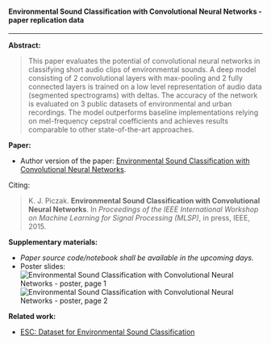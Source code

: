 #### Environmental Sound Classification with Convolutional Neural Networks - paper replication data

---

**Abstract:**

> This paper evaluates the potential of convolutional neural networks in classifying short audio clips of environmental sounds. A deep model consisting of 2 convolutional layers with max-pooling and 2 fully connected layers is trained on a low level representation of audio data (segmented spectrograms) with deltas. The accuracy of the network is evaluated on 3 public datasets of environmental and urban recordings. The model outperforms baseline implementations relying on mel-frequency cepstral coefficients and achieves results comparable to other state-of-the-art approaches.

**Paper:**

* Author version of the paper: [Environmental Sound Classification with Convolutional Neural Networks](http://karol.piczak.com/papers/Piczak2015-ESC-ConvNet.pdf).

Citing:

> K. J. Piczak. **Environmental Sound Classification with Convolutional Neural Networks**. In *Proceedings of the IEEE International Workshop on Machine Learning for Signal Processing (MLSP)*, in press, IEEE, 2015.

**Supplementary materials:**
* *Paper source code/notebook shall be available in the upcoming days.*
* Poster slides:
![Environmental Sound Classification with Convolutional Neural Networks - poster, page 1](https://github.com/karoldvl/paper-2015-esc-convnet/raw/master/Poster/MLSP2015-poster-page-1.gif)
![Environmental Sound Classification with Convolutional Neural Networks - poster, page 2](https://github.com/karoldvl/paper-2015-esc-convnet/raw/master/Poster/MLSP2015-poster-page-2.gif)

**Related work:**

* [ESC: Dataset for Environmental Sound Classification ](https://github.com/karoldvl/paper-2015-esc-dataset)
